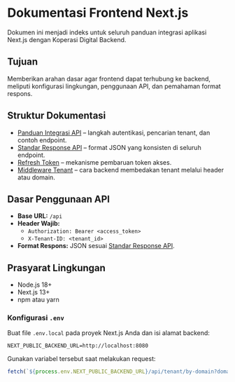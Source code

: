# Dokumentasi Frontend Next.js

Dokumen ini menjadi indeks untuk seluruh panduan integrasi aplikasi Next.js dengan Koperasi Digital Backend.

## Tujuan
Memberikan arahan dasar agar frontend dapat terhubung ke backend, meliputi konfigurasi lingkungan, penggunaan API, dan pemahaman format respons.

## Struktur Dokumentasi
- [Panduan Integrasi API](integration_guide.md) – langkah autentikasi, pencarian tenant, dan contoh endpoint.
- [Standar Response API](api_response.md) – format JSON yang konsisten di seluruh endpoint.
- [Refresh Token](refresh_token.md) – mekanisme pembaruan token akses.
- [Middleware Tenant](tenant_middleware.md) – cara backend membedakan tenant melalui header atau domain.

## Dasar Penggunaan API
- **Base URL:** `/api`
- **Header Wajib:**
  - `Authorization: Bearer <access_token>`
  - `X-Tenant-ID: <tenant_id>`
- **Format Respons:** JSON sesuai [Standar Response API](api_response.md).

## Prasyarat Lingkungan
- Node.js 18+
- Next.js 13+
- npm atau yarn

### Konfigurasi `.env`
Buat file `.env.local` pada proyek Next.js Anda dan isi alamat backend:

```env
NEXT_PUBLIC_BACKEND_URL=http://localhost:8080
```

Gunakan variabel tersebut saat melakukan request:

```ts
fetch(`${process.env.NEXT_PUBLIC_BACKEND_URL}/api/tenant/by-domain?domain=foo`)
```

